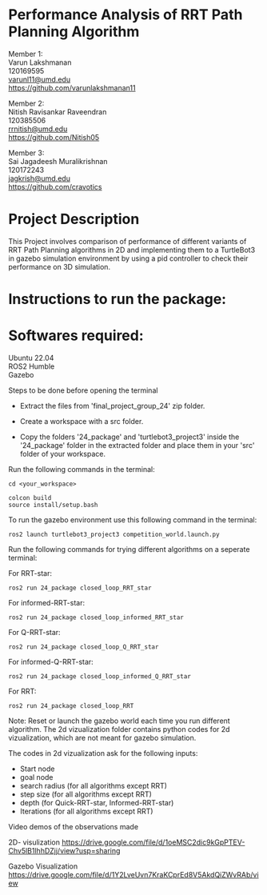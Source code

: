 # Performance Analysis of RRT Path Planning Algorithm

Member 1:\
Varun Lakshmanan\
120169595\
varunl11@umd.edu\
https://github.com/varunlakshmanan11

Member 2:\
Nitish Ravisankar Raveendran\
120385506\
rrnitish@umd.edu\
https://github.com/Nitish05

Member 3:\
Sai Jagadeesh Muralikrishnan\
120172243\
jagkrish@umd.edu\
https://github.com/cravotics

# Project Description

This Project involves comparison of performance of different variants of RRT Path Planning algorithms in 2D and implementing them to a TurtleBot3 in gazebo simulation environment by using a pid controller to check their performance on 3D simulation.

# Instructions to run the package:

# Softwares required:

Ubuntu 22.04\
ROS2 Humble\
Gazebo

Steps to be done before opening the terminal
- Extract the files from 'final_project_group_24' zip folder. 

- Create a workspace with a src folder.

- Copy the folders '24_package' and 'turtlebot3_project3' inside the '24_package' folder in the extracted folder and place them in your 'src' folder of your workspace.

Run the following commands in the terminal:

```
cd <your_workspace>

colcon build
source install/setup.bash
```

To run the gazebo environment use this following command in the terminal:

```
ros2 launch turtlebot3_project3 competition_world.launch.py
```
Run the following commands for trying different algorithms on a seperate terminal:

For RRT-star:
```
ros2 run 24_package closed_loop_RRT_star
```
For informed-RRT-star:
```
ros2 run 24_package closed_loop_informed_RRT_star
```
For Q-RRT-star:
```
ros2 run 24_package closed_loop_Q_RRT_star
```
For informed-Q-RRT-star:
```
ros2 run 24_package closed_loop_informed_Q_RRT_star
```
For RRT:
```
ros2 run 24_package closed_loop_RRT
```
Note:  Reset or launch the gazebo world each time you run different algorithm.
       The 2d vizualization folder contains python codes for 2d vizualization, which are not meant for gazebo simulation.

The codes in 2d vizualization ask for the following inputs:
- Start node
- goal node
- search radius (for all algorithms except RRT)
- step size (for all algorithms except RRT)
- depth (for Quick-RRT-star, Informed-RRT-star)
- Iterations (for all algorithms except RRT)

Video demos of the observations made

2D- visulization
https://drive.google.com/file/d/1oeMSC2dic9kGpPTEV-Chv5lB1lhhDZjj/view?usp=sharing

Gazebo Visualization
https://drive.google.com/file/d/1Y2LveUvn7KraKCprEd8V5AkdQiZWvRAb/view
